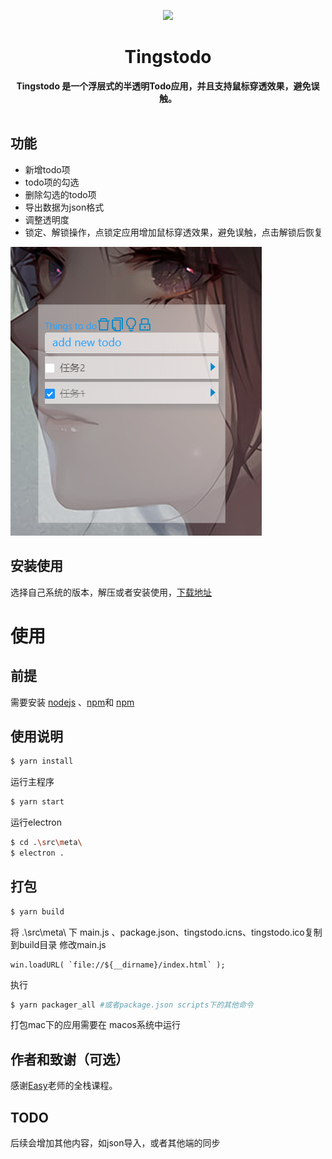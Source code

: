 
<p align="center">
    <img width="100"src="./images/tingstodo.ico">
  </a>
</p>

<h1 align="center">Tingstodo</h1>

<div align="center">
  <strong>
   Tingstodo 是一个浮层式的半透明Todo应用，并且支持鼠标穿透效果，避免误触。
  </strong>
</div>
<br>

## 功能
- 新增todo项
- todo项的勾选
- 删除勾选的todo项
- 导出数据为json格式
- 调整透明度
- 锁定、解锁操作，点锁定应用增加鼠标穿透效果，避免误触，点击解锁后恢复

![demo1](./images/demo1.png)

## 安装使用

选择自己系统的版本，解压或者安装使用，[下载地址](https://github.com/xiaofine1122/Tingstodo1.0/releases)


# 使用

## 前提

需要安装 [nodejs](https://nodejs.org/en/) 、[npm](https://www.npmjs.com/)和 [npm]()

## 使用说明

```bash
$ yarn install
```

运行主程序
```bash
$ yarn start
```

运行electron
```bash
$ cd .\src\meta\
$ electron .
```

## 打包

```bash
$ yarn build
```
将 .\src\meta\ 下 main.js 、package.json、tingstodo.icns、tingstodo.ico复制到build目录
修改main.js
```
win.loadURL( `file://${__dirname}/index.html` );
```

执行
```bash
$ yarn packager_all #或者package.json scripts下的其他命令
```

打包mac下的应用需要在 macos系统中运行


## 作者和致谢（可选）

感谢[Easy](https://github.com/easychen)老师的全栈课程。

## TODO
后续会增加其他内容，如json导入，或者其他端的同步
